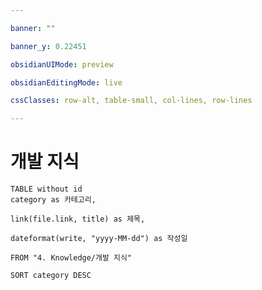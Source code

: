 ```yaml
---

banner: ""

banner_y: 0.22451

obsidianUIMode: preview

obsidianEditingMode: live

cssClasses: row-alt, table-small, col-lines, row-lines

---
```


# 개발 지식

```dataview
TABLE without id
category as 카테고리,

link(file.link, title) as 제목,

dateformat(write, "yyyy-MM-dd") as 작성일

FROM "4. Knowledge/개발 지식"

SORT category DESC
```



